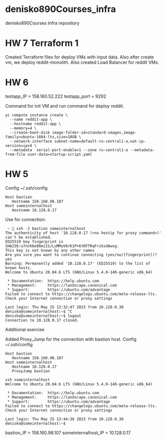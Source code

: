 # denisko890Courses_infra
denisko890Courses Infra repository

# HW 7 Terraform 1

Created Terraform files for deploy VMs with input data. Also after create vm, we deploy reddit-monolith. Also created Load Balancer for reddit VMs.


# HW 6
testapp_IP = 158.160.52.222
testapp_port = 9292

Command for init VM and run command for deploy reddit.

```
yc compute instance create \
  --name reddit-app \
  --hostname reddit-app \
  --memory=4 \
  --create-boot-disk image-folder-id=standard-images,image-family=ubuntu-1604-lts,size=10GB \
  --network-interface subnet-name=default-ru-central1-a,nat-ip-version=ipv4 \
  --metadata  serial-port-enable=1 --zone ru-central1-a --metadata-from-file user-data=startup-script.yaml
```

# HW 5
Config ~/.ssh/config
```
Host bastion
   Hostname 158.160.98.107
Host someinternalhost
   Hostname 10.128.0.17
```

Use for connection:

```
 ~  ssh -J bastion someinternalhost
The authenticity of host '10.128.0.17 (<no hostip for proxy command>)' can't be established.
ED25519 key fingerprint is SHA256:u7ncK6e86miIS/LuMMuVOrK1P+6tRFTRqF+zGsdAwxg.
This key is not known by any other names
Are you sure you want to continue connecting (yes/no/[fingerprint])? yes
Warning: Permanently added '10.128.0.17' (ED25519) to the list of known hosts.
Welcome to Ubuntu 20.04.6 LTS (GNU/Linux 5.4.0-148-generic x86_64)

 * Documentation:  https://help.ubuntu.com
 * Management:     https://landscape.canonical.com
 * Support:        https://ubuntu.com/advantage
Failed to connect to https://changelogs.ubuntu.com/meta-release-lts. Check your Internet connection or proxy settings

Last login: Thu May 25 13:32:47 2023 from 10.128.0.30
denisko@someinternalhost:~$ ^C
denisko@someinternalhost:~$ logout
Connection to 10.128.0.17 closed.
```

Additional exercise

Added Proxy_Jump for the connection with bastion host.
Config ~/.ssh/config
```
Host bastion
   Hostname 158.160.98.107
Host someinternalhost
   Hostname 10.128.0.17
   ProxyJump bastion
```


```
ssh someinternalhost
Welcome to Ubuntu 20.04.6 LTS (GNU/Linux 5.4.0-148-generic x86_64)

 * Documentation:  https://help.ubuntu.com
 * Management:     https://landscape.canonical.com
 * Support:        https://ubuntu.com/advantage
Failed to connect to https://changelogs.ubuntu.com/meta-release-lts. Check your Internet connection or proxy settings

Last login: Thu May 25 13:44:36 2023 from 10.128.0.30
denisko@someinternalhost:~$
```

bastion_IP = 158.160.98.107
someinternalhost_IP = 10.128.0.17
